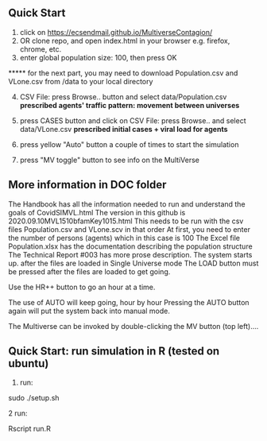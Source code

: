 ## Quick Start
1. click on https://ecsendmail.github.io/MultiverseContagion/
2. OR clone repo, and open index.html in your browser e.g. firefox, chrome, etc.
3. enter global population size: 100, then press OK

***** for the next part, you may need to download Population.csv and VLone.csv from /data to your local directory

4. CSV File: press Browse.. button and select data/Population.csv **prescribed agents' traffic pattern: movement between universes**
5. press CASES button and click on CSV File: press Browse.. and select data/VLone.csv **prescribed initial cases + viral load for agents**

6. press yellow "Auto" button a couple of times to start the simulation
7. press "MV toggle" button to see info on the MultiVerse

## More information in DOC folder
The Handbook has all the information needed to run and understand the goals of CovidSIMVL.html
The version in this github is 2020.09.10MVL1510bfamKey1015.html
This needs to be run with the csv files Population.csv and VLone.scv in that order
At first, you need to enter the number of persons (agents) which in this case is 100
The Excel file Population.xlsx has the documentation describing the population structure 
The Technical Report #003 has more prose description.
The system starts up. after the files are loaded in Single Universe mode
The LOAD button must be pressed after the files are loaded to get going.

Use the HR++ button to go an hour at a time.

The use of AUTO will keep going, hour by hour
Pressing the AUTO button again will put the system back into manual mode.

The Multiverse can be invoked by double-clicking the MV button (top left)....

## Quick Start: run simulation in R (tested on ubuntu)
1. run:

sudo ./setup.sh

2 run:

Rscript run.R
